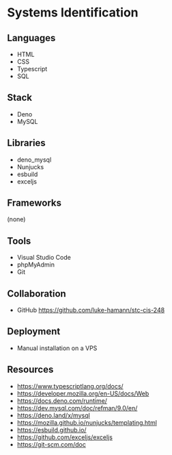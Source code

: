# Systems Identification

## Languages

- HTML
- CSS
- Typescript
- SQL

## Stack

- Deno
- MySQL

## Libraries

- deno_mysql
- Nunjucks
- esbuild
- exceljs

## Frameworks

(none)

## Tools

- Visual Studio Code
- phpMyAdmin
- Git

## Collaboration

- GitHub <https://github.com/luke-hamann/stc-cis-248>

## Deployment

- Manual installation on a VPS

## Resources

- <https://www.typescriptlang.org/docs/>
- <https://developer.mozilla.org/en-US/docs/Web>
- <https://docs.deno.com/runtime/>
- <https://dev.mysql.com/doc/refman/9.0/en/>
- <https://deno.land/x/mysql>
- <https://mozilla.github.io/nunjucks/templating.html>
- <https://esbuild.github.io/>
- <https://github.com/exceljs/exceljs>
- <https://git-scm.com/doc>
